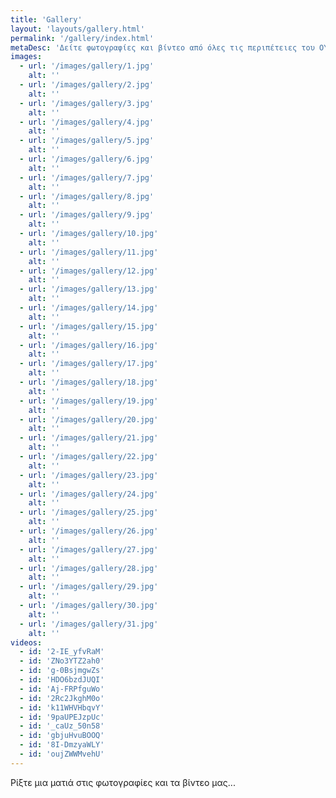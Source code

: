 ```yaml
---
title: 'Gallery'
layout: 'layouts/gallery.html'
permalink: '/gallery/index.html'
metaDesc: 'Δείτε φωτογραφίες και βίντεο από όλες τις περιπέτειες του ΟΥΠΣ!'
images:
  - url: '/images/gallery/1.jpg'
    alt: ''
  - url: '/images/gallery/2.jpg'
    alt: ''
  - url: '/images/gallery/3.jpg'
    alt: ''
  - url: '/images/gallery/4.jpg'
    alt: ''
  - url: '/images/gallery/5.jpg'
    alt: ''
  - url: '/images/gallery/6.jpg'
    alt: ''
  - url: '/images/gallery/7.jpg'
    alt: ''
  - url: '/images/gallery/8.jpg'
    alt: ''
  - url: '/images/gallery/9.jpg'
    alt: ''
  - url: '/images/gallery/10.jpg'
    alt: ''
  - url: '/images/gallery/11.jpg'
    alt: ''
  - url: '/images/gallery/12.jpg'
    alt: ''
  - url: '/images/gallery/13.jpg'
    alt: ''
  - url: '/images/gallery/14.jpg'
    alt: ''
  - url: '/images/gallery/15.jpg'
    alt: ''
  - url: '/images/gallery/16.jpg'
    alt: ''
  - url: '/images/gallery/17.jpg'
    alt: ''
  - url: '/images/gallery/18.jpg'
    alt: ''
  - url: '/images/gallery/19.jpg'
    alt: ''
  - url: '/images/gallery/20.jpg'
    alt: ''
  - url: '/images/gallery/21.jpg'
    alt: ''
  - url: '/images/gallery/22.jpg'
    alt: ''
  - url: '/images/gallery/23.jpg'
    alt: ''
  - url: '/images/gallery/24.jpg'
    alt: ''
  - url: '/images/gallery/25.jpg'
    alt: ''
  - url: '/images/gallery/26.jpg'
    alt: ''
  - url: '/images/gallery/27.jpg'
    alt: ''
  - url: '/images/gallery/28.jpg'
    alt: ''
  - url: '/images/gallery/29.jpg'
    alt: ''
  - url: '/images/gallery/30.jpg'
    alt: ''
  - url: '/images/gallery/31.jpg'
    alt: ''
videos:
  - id: '2-IE_yfvRaM'
  - id: 'ZNo3YTZ2ah0'
  - id: 'g-0BsjmgwZs'
  - id: 'HDO6bzdJUQI'
  - id: 'Aj-FRPfguWo'
  - id: '2Rc2JkghM0o'
  - id: 'k11WHVHbqvY'
  - id: '9paUPEJzpUc'
  - id: '_caUz_50n58'
  - id: 'gbjuHvuBOOQ'
  - id: '8I-DmzyaWLY'
  - id: 'oujZWWMvehU'
---
```


Ρίξτε μια ματιά στις φωτογραφίες και τα βίντεο μας... 